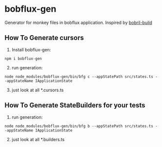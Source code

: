 # bobflux-gen
Generator for monkey files in bobflux application.
Inspired by [bobril-build](https://github.com/Bobris/bobril-build/blob/master/README.md)

## How To Generate cursors 
1. Install bobflux-gen:
  ```
  npm i bobflux-gen
  ```
2. run generation:
  ```
  node node_modules/bobflux-gen/bin/bfg c --appStatePath src/states.ts --appStateName IApplicationState
  ```
3. just look at all *.cursors.ts

## How To Generate StateBuilders for your tests
1. run generation:
  ```
  node node_modules/bobflux-gen/bin/bfg b --appStatePath src/states.ts --appStateName IApplicationState
  ```
2. just look at all *.builders.ts

